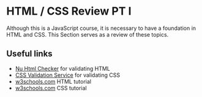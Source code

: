# HTML / CSS Review PT I

Although this is a JavaScript course, it is necessary to have a foundation in HTML and CSS. This Section serves as a review of these topics.

## Useful links

* [Nu Html Checker](https://validator.w3.org/nu/) for validating HTML
* [CSS Validation Service](https://jigsaw.w3.org/css-validator/) for validating CSS
* [w3schools.com](https://www.w3schools.com/html/) HTML tutorial
* [w3schools.com](https://www.w3schools.com/css/) CSS tutorial
